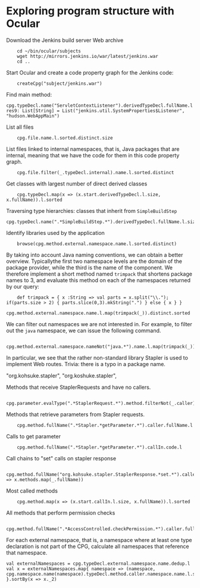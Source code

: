 # Exploring program structure with Ocular


Download the Jenkins build server Web archive

```
	cd ~/bin/ocular/subjects
	wget http://mirrors.jenkins.io/war/latest/jenkins.war
	cd ..
```

Start Ocular and create a code property graph for the Jenkins code:

```
	createCpg("subject/jenkins.war")
```


Find main method:

```
cpg.typeDecl.name("ServletContextListener").derivedTypeDecl.fullName.l
res9: List[String] = List("jenkins.util.SystemProperties$Listener", "hudson.WebAppMain")
```

List all files

```
	cpg.file.name.l.sorted.distinct.size
```

List files linked to internal namespaces, that is, Java packages that
are internal, meaning that we have the code for them in this code
property graph.

```
	cpg.file.filter(_.typeDecl.internal).name.l.sorted.distinct 
```

Get classes with largest number of direct derived classes

```
	cpg.typeDecl.map(x => (x.start.derivedTypeDecl.l.size, x.fullName)).l.sorted 
```

Traversing type hierarchies: classes that inherit from `SimpleBuildStep`

```
cpg.typeDecl.name(".*SimpleBuildStep.*").derivedTypeDecl.fullName.l.size
```

Identify libraries used by the application

```
	browse(cpg.method.external.namespace.name.l.sorted.distinct)
```

By taking into account Java naming conventions, we can obtain a better
overview. Typicallythe first two namespace levels are the domain of
the package provider, while the third is the name of the component. We
therefore implement a short method named `trimpack` that shortens
package names to 3, and evaluate this method on each of the namespaces
returned by our query:

```
	def trimpack = { x :String => val parts = x.split("\\."); if(parts.size > 2) { parts.slice(0,3).mkString(".") } else { x } }
	cpg.method.external.namespace.name.l.map(trimpack(_)).distinct.sorted
```


We can filter out namespaces we are not interested in. For example, to
filter out the `java` namespace, we can issue the following command.

```
	cpg.method.external.namespace.nameNot("java.*").name.l.map(trimpack(_)).distinct.sorted
```

In particular, we see that the rather non-standard library Stapler is
used to implement Web routes. Trivia: there is a typo in a package
name.

"org.kohsuke.stapler",
"org.koshuke.stapler",

Methods that receive StaplerRequests and have no callers.

```
	cpg.parameter.evalType(".*StaplerRequest.*").method.filterNot(_.caller).name.l
```

Methods that retrieve parameters from Stapler requests.

```
	cpg.method.fullName(".*Stapler.*getParameter.*").caller.fullName.l
```

Calls to get parameter

```
	cpg.method.fullName(".*Stapler.*getParameter.*").callIn.code.l
```

Call chains to "set" calls on stapler response

```
	cpg.method.fullName("org.kohsuke.stapler.StaplerResponse.*set.*").calledBy(cpg.method).newCallChain.l.map(x => x.methods.map(_.fullName))
```

Most called methods

```
	cpg.method.map(x => (x.start.callIn.l.size, x.fullName)).l.sorted
```

All methods that perform permission checks
```
	cpg.method.fullName(".*AccessControlled.checkPermission.*").caller.fullName.l
```


For each external namespace, that is, a namespace where at least one type declaration is not part of the CPG, calculate all namespaces that reference that namespace.

```
val externalNamespaces = cpg.typeDecl.external.namespace.name.dedup.l
val x = externalNamespaces.map{ namespace => (namespace, cpg.namespace.name(namespace).typeDecl.method.caller.namespace.name.l.sorted.distinct.size) }.sortBy(x => x._2) 
```
